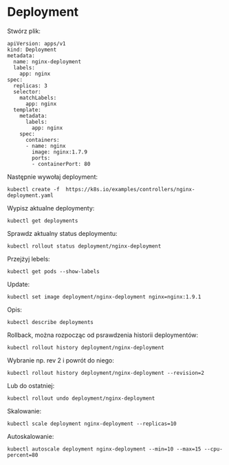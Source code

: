 # Deployment

Stwórz plik:
```
apiVersion: apps/v1
kind: Deployment
metadata:
  name: nginx-deployment
  labels:
    app: nginx
spec:
  replicas: 3
  selector:
    matchLabels:
      app: nginx
  template:
    metadata:
      labels:
        app: nginx
    spec:
      containers:
      - name: nginx
        image: nginx:1.7.9
        ports:
        - containerPort: 80
```
Następnie wywołaj deployment:
```
kubectl create -f  https://k8s.io/examples/controllers/nginx-deployment.yaml
```
Wypisz aktualne deploymenty:
```
kubectl get deployments
```
Sprawdz aktualny status deploymentu:
```
kubectl rollout status deployment/nginx-deployment
```
Przejżyj lebels:
```
kubectl get pods --show-labels
```
Update:
```
kubectl set image deployment/nginx-deployment nginx=nginx:1.9.1
```
Opis:
```
kubectl describe deployments
```
Rollback, można rozpocząc od psrawdzenia historii deploymentów:
```
kubectl rollout history deployment/nginx-deployment
```
Wybranie np. rev 2 i powrót do niego:
```
kubectl rollout history deployment/nginx-deployment --revision=2
```
Lub do ostatniej:
```
kubectl rollout undo deployment/nginx-deployment
```
Skalowanie:
```
kubectl scale deployment nginx-deployment --replicas=10
```
Autoskalowanie:
```
kubectl autoscale deployment nginx-deployment --min=10 --max=15 --cpu-percent=80
```
